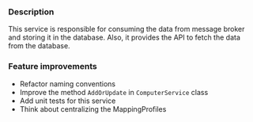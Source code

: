 ### Description

This service is responsible for consuming the data from message broker and storing it in the database. Also, it provides the API to fetch the data from the database.


### Feature improvements

- Refactor naming conventions
- Improve the method `AddOrUpdate` in `ComputerService` class
- Add unit tests for this service
- Think about centralizing the MappingProfiles